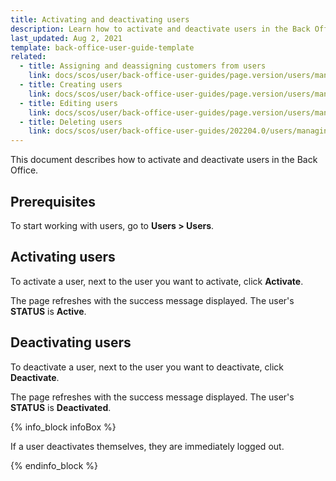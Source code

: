 ```yaml
---
title: Activating and deactivating users
description: Learn how to activate and deactivate users in the Back Office
last_updated: Aug 2, 2021
template: back-office-user-guide-template
related:
  - title: Assigning and deassigning customers from users
    link: docs/scos/user/back-office-user-guides/page.version/users/managing-users/assigning-customers-to-users.html
  - title: Creating users
    link: docs/scos/user/back-office-user-guides/page.version/users/managing-users/creating-users.html
  - title: Editing users
    link: docs/scos/user/back-office-user-guides/page.version/users/managing-users/editing-users.html
  - title: Deleting users
    link: docs/scos/user/back-office-user-guides/202204.0/users/managing-users/deleting-users.html
---
```


This document describes how to activate and deactivate users in the Back Office.

## Prerequisites

To start working with users, go to **Users&nbsp;<span aria-label="and then">></span> Users**.

## Activating users

To activate a user, next to the user you want to activate, click **Activate**.

The page refreshes with the success message displayed. The user's **STATUS** is **Active**.

## Deactivating users

To deactivate a user, next to the user you want to deactivate, click **Deactivate**.

The page refreshes with the success message displayed. The user's **STATUS** is **Deactivated**.

{% info_block infoBox %}

If a user deactivates themselves, they are immediately logged out.

{% endinfo_block %}
